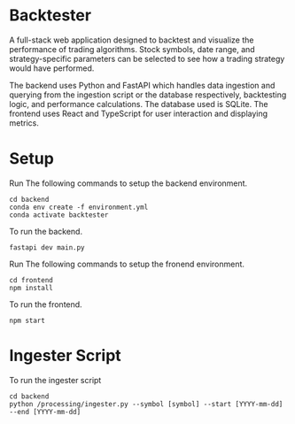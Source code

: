 # Backtester
A full-stack web application designed to backtest and visualize the performance of trading algorithms. 
Stock symbols, date range, and strategy-specific parameters can be selected to see how a trading strategy would have performed.

The backend uses Python and FastAPI which handles data ingestion and querying from the ingestion script or the database respectively, 
backtesting logic, and performance calculations. The database used is SQLite.
The frontend uses React and TypeScript for user interaction and displaying metrics.

# Setup
Run The following commands to setup the backend environment.
```
cd backend
conda env create -f environment.yml
conda activate backtester
```
To run the backend.
```
fastapi dev main.py
```


Run The following commands to setup the fronend environment.
```
cd frontend
npm install
```
To run the frontend.
```
npm start
```

# Ingester Script
To run the ingester script
```
cd backend
python /processing/ingester.py --symbol [symbol] --start [YYYY-mm-dd] --end [YYYY-mm-dd]
```
